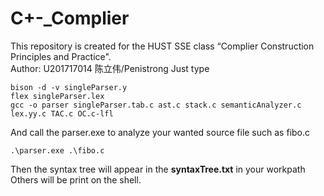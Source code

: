 # C+-_Complier
This repository is created for the HUST SSE class “Complier Construction Principles and Practice".  
Author: U201717014 陈立伟/Penistrong
Just type  
```
bison -d -v singleParser.y
flex singleParser.lex
gcc -o parser singleParser.tab.c ast.c stack.c semanticAnalyzer.c lex.yy.c TAC.c OC.c-lfl
```
And call the parser.exe to analyze your wanted source file such as fibo.c
```
.\parser.exe .\fibo.c
```
Then the syntax tree will appear in the **syntaxTree.txt** in your workpath  
Others will be print on the shell.
